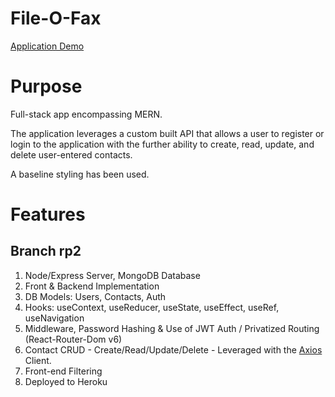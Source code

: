 # File-O-Fax 
[Application Demo](https://fileofax.herokuapp.com/login)

# Purpose
Full-stack app encompassing MERN.

The application leverages a custom built API that allows a user to register or login to the application
with the further ability to create, read, update, and delete user-entered contacts.

A baseline styling has been used.

# Features

Branch rp2
-------------------
1. Node/Express Server, MongoDB Database
2. Front & Backend Implementation
3. DB Models: Users, Contacts, Auth
4. Hooks: useContext, useReducer, useState, useEffect, useRef, useNavigation
5. Middleware, Password Hashing & Use of JWT Auth / Privatized Routing (React-Router-Dom v6)
6. Contact CRUD - Create/Read/Update/Delete - Leveraged with the [Axios](https://axios-http.com/docs/intro) Client.
7. Front-end Filtering
8. Deployed to Heroku